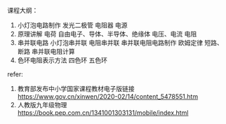 课程大纲：
1. 小灯泡电路制作
    发光二极管
    电阻器
    电源
2. 原理讲解
    电荷
    自由电子、导体、半导体、绝缘体
    电压、电流
    电阻
3. 串并联电路
    小灯泡串并联
    电阻串并联
    串并联电阻电路制作
    欧姆定律
    短路、断路
    串并联电阻计算
4. 色环电阻表示方法
    四色环
    五色环

refer: 
1. 教育部发布中小学国家课程教材电子版链接
https://www.gov.cn/xinwen/2020-02/14/content_5478551.htm
2. 人教版九年级物理
https://book.pep.com.cn/1341001303131/mobile/index.html